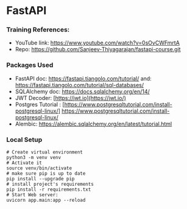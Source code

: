 # FastAPI

### Training References:

- YouTube link: https://www.youtube.com/watch?v=0sOvCWFmrtA
- Repo: https://github.com/Sanjeev-Thiyagarajan/fastapi-course.git

### Packages Used

- FastAPI doc: https://fastapi.tiangolo.com/tutorial/ and: https://fastapi.tiangolo.com/tutorial/sql-databases/
- SQLAlchemy doc: https://docs.sqlalchemy.org/en/14/
- JWT Decoder: [https://jwt.io](https://jwt.io/)
- Postgres Tutorial : [https://www.postgresqltutorial.com/install-postgresql-linux/] https://www.postgresqltutorial.com/install-postgresql-linux/
- Alembic: https://alembic.sqlalchemy.org/en/latest/tutorial.html

### Local Setup

```
# Create virtual environment
python3 -m venv venv
# Activate it
source venv/bin/activate
# make sure pip is up to date
pip install --upgrade pip
# install project's requirements
pip install -r requirements.txt
# Start Web server: 
uvicorn app.main:app --reload


```